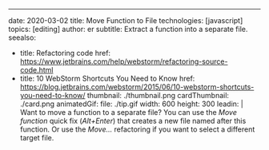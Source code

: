 ---
date: 2020-03-02 title: Move Function to File technologies: [javascript] topics: [editing] author: er subtitle: Extract a function into a separate file. seealso:
- title: Refactoring code href: https://www.jetbrains.com/help/webstorm/refactoring-source-code.html
- title: 10 WebStorm Shortcuts You Need to Know href: https://blog.jetbrains.com/webstorm/2015/06/10-webstorm-shortcuts-you-need-to-know/ thumbnail: ./thumbnail.png cardThumbnail: ./card.png animatedGif: file: ./tip.gif width: 600 height: 300 leadin: | Want to move a function to a separate file? You can use the *Move function* quick fix (*Alt+Enter*) that creates a new file named after this function. Or use the *Move...* refactoring if you want to select a different target file. 
